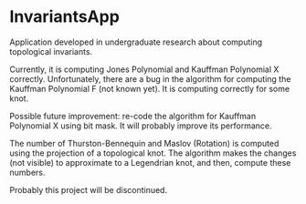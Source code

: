 InvariantsApp
=============

Application developed in undergraduate research about computing topological invariants.

Currently, it is computing Jones Polynomial and Kauffman Polynomial X correctly.
Unfortunately, there are a bug in the algorithm for computing the Kauffman Polynomial F (not known yet). It is computing correctly for some knot.

Possible future improvement: re-code the algorithm for Kauffman Polynomial X using bit mask. It will probably improve its performance.

The number of Thurston-Bennequin and Maslov (Rotation) is computed using the projection of a topological knot. The algorithm makes the changes (not visible) to approximate to a Legendrian knot, and then, compute these numbers.

Probably this project will be discontinued.